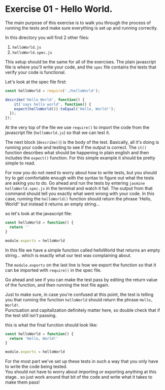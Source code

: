 # Exercise 01 - Hello World.

The main purpose of this exercise is to walk you through the process of running the tests and make sure everything is 
set up and running correctly.

In this directory you will find 2 other files:

  1. `helloWorld.js`
  2. `helloWorld.spec.js`

This setup should be the same for all of the exercises.  The plain javascript file is where you'll write your code, and 
the `spec` file contains the tests that verify your code is functional.

Let's look at the spec file first:
```javascript
const helloWorld = require('./helloWorld');

describe('Hello World', function() {
    it('says hello world', function() {
    expect(helloWorld()).toEqual('Hello, World!');
  });
});
```
At the very top of the file we use `require()` to import the code from the javascript file (`helloWorld.js`) so that we 
can test it.

The next block (`describe()`) is the body of the test.  Basically, all it's doing is running your code and testing to 
see if the output is correct.  The `it()` function describes what should be happening in plain english and then 
includes the `expect()` function.  For this simple example it should be pretty simple to read.

For now you do not need to worry about how to write tests, but you should try to get comfortable enough with the syntax 
to figure out what the tests are asking you to do.  Go ahead and run the tests by entering `jasmine helloWorld.spec.js` 
in the terminal and watch it fail.  The output from that command should tell you exactly what went wrong with your 
code.  In this case, running the `helloWorld()` function should return the phrase 'Hello, World!' but instead it 
returns an empty string...

so let's look at the javascript file:
```javascript
const helloWorld = function() {
  return ''
}

module.exports = helloWorld
```
In this file we have a simple function called helloWorld that returns an empty string... 
which is exactly what our test was complaining about.  

The `module.exports` on the last line is how we export the function so that it can be imported with `require()` 
in the spec file.

Go ahead and see if you can make the test pass by editing the return value of the function, and then running the test 
file again.

Just to make sure, in case you're confused at this point, the test is telling you that running the 
function `helloWorld` should return the phrase `Hello, World!`.  
Punctuation and capitalization definitely matter here, so double check that if the test still isn't passing.

this is what the final function should look like:
```javascript
const helloWorld = function() {
  return 'Hello, World!'
}

module.exports = helloWorld
```

For the most part we've set up these tests in such a way that you only have to write the code being tested.  
You should not have to worry about importing or exporting anything at this stage.. so just work around that bit 
of the code and write what it takes to make them pass!